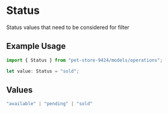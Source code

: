 # Status

Status values that need to be considered for filter

## Example Usage

```typescript
import { Status } from "pet-store-9424/models/operations";

let value: Status = "sold";
```

## Values

```typescript
"available" | "pending" | "sold"
```